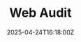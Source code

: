 ---
title: Web Audit
linkTitle: Web Audit
date: '2025-04-24T16:18:00Z'
weight: 1
description: No content
draft: false
ref: web-audit
---